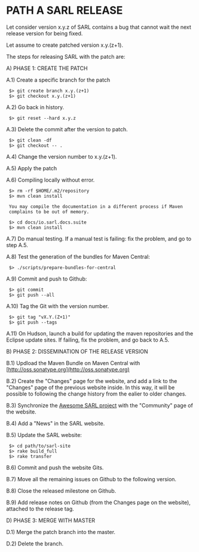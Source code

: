 
PATH A SARL RELEASE
===================

Let consider version x.y.z of SARL contains a bug that cannot wait the
next release version for being fixed.

Let assume to create patched version x.y.(z+1).

The steps for releasing SARL with the patch are:

A) PHASE 1: CREATE THE PATCH

A.1) Create a specific branch for the patch

     $> git create branch x.y.(z+1)
     $> git checkout x.y.(z+1)

A.2) Go back in history.

     $> git reset --hard x.y.z

A.3) Delete the commit after the version to patch.

     $> git clean -df
     $> git checkout -- .

A.4) Change the version number to x.y.(z+1).

A.5) Apply the patch

A.6) Compiling locally without error.

     $> rm -rf $HOME/.m2/repository
     $> mvn clean install

     You may compile the documentation in a different process if Maven
     complains to be out of memory.

     $> cd docs/io.sarl.docs.suite
     $> mvn clean install

A.7) Do manual testing. If a manual test is failing: fix the problem, and go to step A.5.

A.8) Test the generation of the  bundles for Maven Central:

     $> ./scripts/prepare-bundles-for-central

A.9) Commit and push to Github:

     $> git commit
     $> git push --all

A.10) Tag the Git with the version number.

     $> git tag "vX.Y.(Z+1)"
     $> git push --tags

A.11) On Hudson, launch a build for updating the maven repositories and
     the Eclipse update sites.
     If failing, fix the problem, and go back to A.5.

B) PHASE 2: DISSEMINATION OF THE RELEASE VERSION

B.1) Updload the Maven Bundle on Maven Central with
     [http://oss.sonatype.org](http://oss.sonatype.org)

B.2) Create the "Changes" page for the website, and add a link to the
     "Changes" page of the previous website inside.
     In this way, it will be possible to following the change history
     from the ealier to older changes.

B.3) Synchronize the
     [Awesome SARL project](https://github.com/sarl/awesome-sarl)
     with the "Community" page of the website.

B.4) Add a "News" in the SARL website.

B.5) Update the SARL website:

     $> cd path/to/sarl-site
     $> rake build_full
     $> rake transfer

B.6) Commit and push the website Gits.

B.7) Move all the remaining issues on Github to the following version.

B.8) Close the released milestone on Github.

B.9) Add release notes on Github (from the Changes page on the website),
     attached to the release tag.

D) PHASE 3: MERGE WITH MASTER

D.1) Merge the patch branch into the master.

D.2) Delete the branch.


